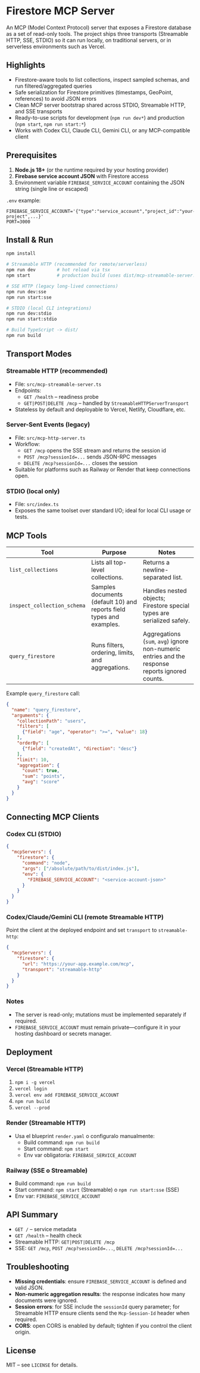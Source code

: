 # Firestore MCP Server

An MCP (Model Context Protocol) server that exposes a Firestore database as a set of read-only tools. The project ships three transports (Streamable HTTP, SSE, STDIO) so it can run locally, on traditional servers, or in serverless environments such as Vercel.

## Highlights
- Firestore-aware tools to list collections, inspect sampled schemas, and run filtered/aggregated queries
- Safe serialization for Firestore primitives (timestamps, GeoPoint, references) to avoid JSON errors
- Clean MCP server bootstrap shared across STDIO, Streamable HTTP, and SSE transports
- Ready-to-use scripts for development (`npm run dev*`) and production (`npm start`, `npm run start:*`)
- Works with Codex CLI, Claude CLI, Gemini CLI, or any MCP-compatible client

## Prerequisites
1. **Node.js 18+** (or the runtime required by your hosting provider)
2. **Firebase service account JSON** with Firestore access
3. Environment variable `FIREBASE_SERVICE_ACCOUNT` containing the JSON string (single line or escaped)

`.env` example:
```env
FIREBASE_SERVICE_ACCOUNT='{"type":"service_account","project_id":"your-project",...}'
PORT=3000
```

## Install & Run
```bash
npm install

# Streamable HTTP (recommended for remote/serverless)
npm run dev        # hot reload via tsx
npm start          # production build (uses dist/mcp-streamable-server.js)

# SSE HTTP (legacy long-lived connections)
npm run dev:sse
npm run start:sse

# STDIO (local CLI integrations)
npm run dev:stdio
npm run start:stdio

# Build TypeScript -> dist/
npm run build
```

## Transport Modes
### Streamable HTTP (recommended)
- File: `src/mcp-streamable-server.ts`
- Endpoints:
  - `GET /health` – readiness probe
  - `GET|POST|DELETE /mcp` – handled by `StreamableHTTPServerTransport`
- Stateless by default and deployable to Vercel, Netlify, Cloudflare, etc.

### Server-Sent Events (legacy)
- File: `src/mcp-http-server.ts`
- Workflow:
  - `GET /mcp` opens the SSE stream and returns the session id
  - `POST /mcp?sessionId=...` sends JSON-RPC messages
  - `DELETE /mcp?sessionId=...` closes the session
- Suitable for platforms such as Railway or Render that keep connections open.

### STDIO (local only)
- File: `src/index.ts`
- Exposes the same toolset over standard I/O; ideal for local CLI usage or tests.

## MCP Tools
| Tool | Purpose | Notes |
| ---- | ------- | ----- |
| `list_collections` | Lists all top-level collections. | Returns a newline-separated list. |
| `inspect_collection_schema` | Samples documents (default 10) and reports field types and examples. | Handles nested objects; Firestore special types are serialized safely. |
| `query_firestore` | Runs filters, ordering, limits, and aggregations. | Aggregations (`sum`, `avg`) ignore non-numeric entries and the response reports ignored counts.

Example `query_firestore` call:
```json
{
  "name": "query_firestore",
  "arguments": {
    "collectionPath": "users",
    "filters": [
      {"field": "age", "operator": ">=", "value": 18}
    ],
    "orderBy": [
      {"field": "createdAt", "direction": "desc"}
    ],
    "limit": 10,
    "aggregation": {
      "count": true,
      "sum": "points",
      "avg": "score"
    }
  }
}
```

## Connecting MCP Clients
### Codex CLI (STDIO)
```json
{
  "mcpServers": {
    "firestore": {
      "command": "node",
      "args": ["/absolute/path/to/dist/index.js"],
      "env": {
        "FIREBASE_SERVICE_ACCOUNT": "<service-account-json>"
      }
    }
  }
}
```

### Codex/Claude/Gemini CLI (remote Streamable HTTP)
Point the client at the deployed endpoint and set `transport` to `streamable-http`:
```json
{
  "mcpServers": {
    "firestore": {
      "url": "https://your-app.example.com/mcp",
      "transport": "streamable-http"
    }
  }
}
```

### Notes
- The server is read-only; mutations must be implemented separately if required.
- `FIREBASE_SERVICE_ACCOUNT` must remain private—configure it in your hosting dashboard or secrets manager.

## Deployment
### Vercel (Streamable HTTP)
1. `npm i -g vercel`
2. `vercel login`
3. `vercel env add FIREBASE_SERVICE_ACCOUNT`
4. `npm run build`
5. `vercel --prod`

### Render (Streamable HTTP)
- Usa el blueprint `render.yaml` o configuralo manualmente:
  - Build command: `npm run build`
  - Start command: `npm start`
  - Env var obligatoria: `FIREBASE_SERVICE_ACCOUNT`

### Railway (SSE o Streamable)
- Build command: `npm run build`
- Start command: `npm start` (Streamable) o `npm run start:sse` (SSE)
- Env var: `FIREBASE_SERVICE_ACCOUNT`

## API Summary
- `GET /` – service metadata
- `GET /health` – health check
- Streamable HTTP: `GET|POST|DELETE /mcp`
- SSE: `GET /mcp`, `POST /mcp?sessionId=...`, `DELETE /mcp?sessionId=...`

## Troubleshooting
- **Missing credentials**: ensure `FIREBASE_SERVICE_ACCOUNT` is defined and valid JSON.
- **Non-numeric aggregation results**: the response indicates how many documents were ignored.
- **Session errors**: for SSE include the `sessionId` query parameter; for Streamable HTTP ensure clients send the `Mcp-Session-Id` header when required.
- **CORS**: open CORS is enabled by default; tighten if you control the client origin.

## License
MIT – see `LICENSE` for details.

